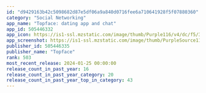 ```yaml
---
id: "d9429163b42c5098682d87e5df06a9a840d0716fee6a710641928f5f07880360"
category: "Social Networking"
app_name: "Topface: dating app and chat"
app_id: 505446332
app_icon: https://is1-ssl.mzstatic.com/image/thumb/Purple116/v4/dc/f5/3d/dcf53d44-cee1-9b0d-db18-aea8a64b0a76/AppIcon-1x_U007emarketing-0-6-0-85-220.png/1024x1024bb.png
app_screenshot: https://is1-ssl.mzstatic.com/image/thumb/PurpleSource112/v4/f7/a3/1d/f7a31d3b-8533-14a8-2c95-ac27a7483e8a/a6df7946-3f75-43e2-86b8-5a5d6ff4706c_Topface_6.5_display_EN_01.jpg/1242x2688bb.png
publisher_id: 505446335
publisher_name: "Topface"
rank: 503
most_recent_release: 2024-01-25 00:00:00
release_count_in_past_year: 16
release_count_in_past_year_category: 20
release_count_in_past_year_top_in_category: 43
---
```

